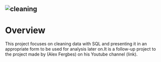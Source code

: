 ![cleaning](https://user-images.githubusercontent.com/70868527/181845062-eef32ecf-9270-44d7-86c6-abc4cff9c4d5.png)
------------------------------
# Overview
This project focuses on cleaning data with SQL and presenting it in an appropriate form to be used for analysis later on.It is a follow-up project to the project made by (Alex Fergbes) on his Youtube channel (link). 

